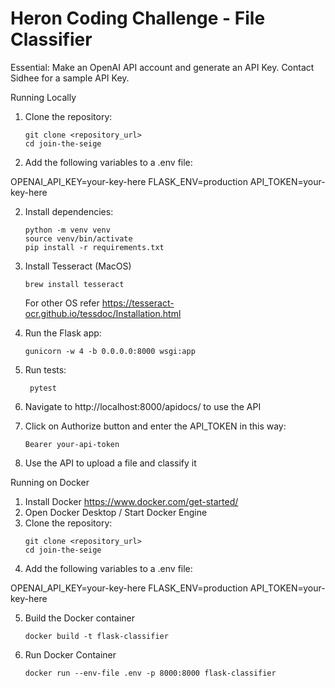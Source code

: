 # Heron Coding Challenge - File Classifier

Essential:
Make an OpenAI API account and generate an API Key. 
Contact Sidhee for a sample API Key.

Running Locally

1. Clone the repository:
    ```shell
    git clone <repository_url>
    cd join-the-seige
    ```

2. Add the following variables to a .env file:

OPENAI_API_KEY=your-key-here
FLASK_ENV=production
API_TOKEN=your-key-here

2. Install dependencies:
    ```shell
    python -m venv venv
    source venv/bin/activate
    pip install -r requirements.txt
    ```
3. Install Tesseract (MacOS)
    ```
    brew install tesseract 
    ```
    For other OS refer https://tesseract-ocr.github.io/tessdoc/Installation.html

3. Run the Flask app:
    ```shell
    gunicorn -w 4 -b 0.0.0.0:8000 wsgi:app
    ```

4. Run tests:
   ```shell
    pytest
    ```

5. Navigate to http://localhost:8000/apidocs/  to use the API

6. Click on Authorize button and enter the API_TOKEN in this way:
    ```
    Bearer your-api-token
    ```

7. Use the API to upload a file and classify it


Running on Docker

1. Install Docker https://www.docker.com/get-started/
2. Open Docker Desktop / Start Docker Engine
3. Clone the repository:
    ```shell
    git clone <repository_url>
    cd join-the-seige
    ```
4. Add the following variables to a .env file:

OPENAI_API_KEY=your-key-here
FLASK_ENV=production
API_TOKEN=your-key-here

5. Build the Docker container
    ```
    docker build -t flask-classifier 
    ```
6. Run Docker Container
   ```
   docker run --env-file .env -p 8000:8000 flask-classifier
   ```